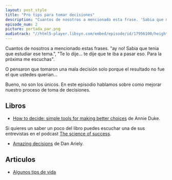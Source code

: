 ```yaml
---
layout: post_style
title: "Pro tips para tomar decisiones"
description: "Cuantos de nosotros a mencionado esta frase. 'Sabia que me iba a pasar eso.. ahhhhh!'.  O pensaron que tomaron una mala decisión solo porque el resultado no fue el que ustedes querian.  Bueno, no son los únicos. En este episodio hablamos sobre como mejorar nuestro proceso de toma de decisiones. "
episode_num: 2
picture: portada_par.png
audiotrack: "//html5-player.libsyn.com/embed/episode/id/17956100/height/90/theme/custom/thumbnail/no/direction/backward/render-playlist/no/custom-color/000000/" 
---
```


Cuantos de nosotros a mencionado estas frases. "ay no! Sabia que tenia que estudiar ese tema.", "Te lo dije... te dije que te iba a pasar eso. Para la próxima me escuchas".

O pensaron que tomaron una mala decisión solo porque el resultado no fue el que ustedes querian...

Bueno, no son los únicos. En este episodio hablamos sobre como mejorar nuestro proceso de toma de decisiones. 

## Libros
- [How to decide: simple tools for making better choices](https://lesen.amazon.de/kp/embed?asin=B07TRJB3S3&preview=newtab&linkCode=kpe&ref_=cm_sw_r_kb_dp_9FJJ0ARJW2XE0MSNMSM0) de Annie Duke.

Si quieres un saber un poco del libro puedes escuchar una de sus entrevistas en el podcast [The science of success](https://www.successpodcast.com/show-notes/2018/7/18/making-smart-decisions-when-you-dont-have-all-the-facts-with-annie-duke).

- [Amazing decisions](https://www.amazon.com/-/de/dp/0374103763/ref=tmm_hrd_swatch_0?_encoding=UTF8&qid=1612893899&sr=8-4) de Dan Ariely.

## Articulos
- [Algunos tips de vida](https://www.entrepreneur.com/article/347215)
